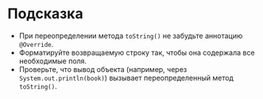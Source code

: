 # Подсказка

- При переопределении метода `toString()` не забудьте аннотацию `@Override`.
- Форматируйте возвращаемую строку так, чтобы она содержала все необходимые поля.
- Проверьте, что вывод объекта (например, через `System.out.println(book)`) вызывает переопределенный метод
  `toString()`.

